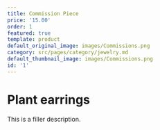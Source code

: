 ```yaml
---
title: Commission Piece
price: '15.00'
order: 1
featured: true
template: product
default_original_image: images/Commissions.png
category: src/pages/category/jewelry.md
default_thumbnail_image: images/Commissions.png
id: '1'
---
```

# Plant earrings

This is a filler description.
